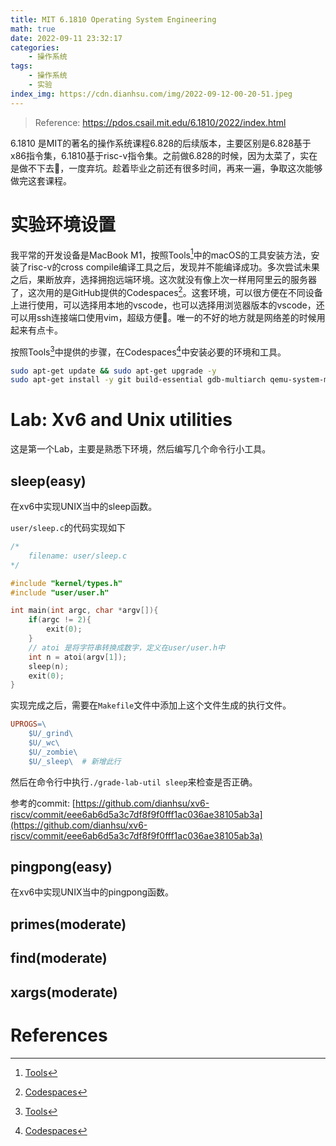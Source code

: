 ```yaml
---
title: MIT 6.1810 Operating System Engineering
math: true
date: 2022-09-11 23:32:17
categories:
    - 操作系统
tags:
    - 操作系统
    - 实验
index_img: https://cdn.dianhsu.com/img/2022-09-12-00-20-51.jpeg
---
```


> Reference: https://pdos.csail.mit.edu/6.1810/2022/index.html

6.1810 是MIT的著名的操作系统课程6.828的后续版本，主要区别是6.828基于x86指令集，6.1810基于risc-v指令集。之前做6.828的时候，因为太菜了，实在是做不下去🥺，一度弃坑。趁着毕业之前还有很多时间，再来一遍，争取这次能够做完这套课程。

# 实验环境设置 
我平常的开发设备是MacBook M1，按照Tools[^1]中的macOS的工具安装方法，安装了risc-v的cross compile编译工具之后，发现并不能编译成功。多次尝试未果之后，果断放弃，选择拥抱远端环境。这次就没有像上次一样用阿里云的服务器了，这次用的是GitHub提供的Codespaces[^2]。这套环境，可以很方便在不同设备上进行使用，可以选择用本地的vscode，也可以选择用浏览器版本的vscode，还可以用ssh连接端口使用vim，超级方便🤣。唯一的不好的地方就是网络差的时候用起来有点卡。

按照Tools[^1]中提供的步骤，在Codespaces[^2]中安装必要的环境和工具。

```bash
sudo apt-get update && sudo apt-get upgrade -y
sudo apt-get install -y git build-essential gdb-multiarch qemu-system-misc gcc-riscv64-linux-gnu binutils-riscv64-linux-gnu 
```
 
# Lab: Xv6 and Unix utilities
这是第一个Lab，主要是熟悉下环境，然后编写几个命令行小工具。

## sleep(easy)
在xv6中实现UNIX当中的sleep函数。

`user/sleep.c`的代码实现如下
```c
/*
    filename: user/sleep.c
*/

#include "kernel/types.h"
#include "user/user.h"

int main(int argc, char *argv[]){
    if(argc != 2){
        exit(0);
    }
    // atoi 是将字符串转换成数字，定义在user/user.h中
    int n = atoi(argv[1]);
    sleep(n);
    exit(0);
}
```
实现完成之后，需要在`Makefile`文件中添加上这个文件生成的执行文件。

```Makefile
UPROGS=\
	$U/_grind\
	$U/_wc\
	$U/_zombie\
	$U/_sleep\  # 新增此行
```
然后在命令行中执行`./grade-lab-util sleep`来检查是否正确。

参考的commit: [https://github.com/dianhsu/xv6-riscv/commit/eee6ab6d5a3c7df8f9f0fff1ac036ae38105ab3a](https://github.com/dianhsu/xv6-riscv/commit/eee6ab6d5a3c7df8f9f0fff1ac036ae38105ab3a)
## pingpong(easy)
在xv6中实现UNIX当中的pingpong函数。

## primes(moderate)

## find(moderate)

## xargs(moderate)


# References
[^1]: [Tools](https://pdos.csail.mit.edu/6.1810/2022/tools.html)
[^2]: [Codespaces](https://github.com/codespaces)